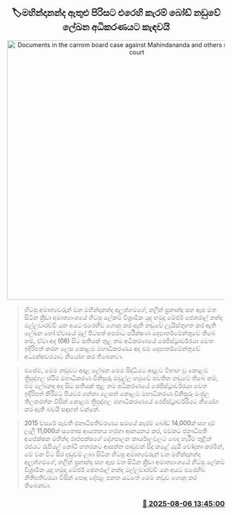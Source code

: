 <p align='center'><b><h2 align='center' title='Documents in the carrom board case against Mahindananda and others summoned to court'>🏷මහින්දානන්ද ඇතුළු පිරිසට එරෙහි කැරම් බෝඩ් නඩුවේ ලේඛන අධිකරණයට කැඳවයි</h2></b></p>
<p align='center'><img src='https://helakuru.sgp1.cdn.digitaloceanspaces.com/esana/images/lib/court-2.jpg' width='600' alt='Documents in the carrom board case against Mahindananda and others summoned to court'></p>

> හිටපු අමාත්‍යවරුන් වන මහින්දානන්ද අලුත්ගමගේ, නලින් ප්‍රනාන්දු සහ ඇප මත සිටින ක්‍රීඩා අමාත්‍යාංශයේ හිටපු ලේකම් විශ්‍රාමික යුද හමුදා මේජර් ජෙනරාල් නන්ද මල්ලවාරච්චි යන අයට එරෙහිව ගොනු කර ඇති නඩුවේ ලැයිස්තුගත කර ඇති ලේඛන හෝ ඒවායේ මුල් පිටපත් අපරාධ පරීක්ෂණ දෙපාර්තමේන්තුවේ තිබේ නම්, ඒවා අද (06) සිට සතියක් තුළ තම අධිකරණයේ රෙජිස්ට්‍රාර්වරයා වෙත ඉදිරිපත් කරන ලෙස කොළඹ මහාධිකරණය අද එම දෙපාර්තමේන්තුවේ අධ්‍යක්ෂවරයාට නියෝග කර තිබෙනවා.

> එසේම, මෙම නඩුවට අදාළ ලේඛන මෙම සිද්ධියට අදාළව විභාග වූ කොළඹ ත්‍රිපුද්ගල ස්ථිර මහාධිකරණ විනිසුරු මඩුල්ල හමුවේ පවතින නඩුවේ තිබේ නම්, එම ලේඛනද අද සිට සතියක් තුළ තම අධිකරණයේ රෙජිස්ට්‍රාර්වරයා වෙත ඉදිරිපත් කිරීමට පියවර ගන්නා ලෙසත් කොළඹ මහාධිකරණ විනිසුරු මංජුල තිලකරත්න විසින් කොළඹ ත්‍රිපුද්ගල මහාධිකරණයේ රෙජිස්ට්‍රාර්වරියට නියෝග කර ඇති බවයි සඳහන් වන්නේ.

> 2015 වසරේ පැවති ජනාධිපතිවරණය සමයේ කැරම් බෝඩ් 14,000ක් සහ දාම් ලෑලි 11,000ක් සතොස ආයතනය හරහා ආනයනය කර, එවකට ජනාධිපති අපේක්ෂක මහින්ද රාජපක්ෂගේ දේශපාලන කාර්යාලවලට බෙදා හැරීම තුළින් රජයට රුපියල් කෝටි හතරකට ආසන්න පාඩුවක් සිදු කළේ යැයි චෝදනා කරමින්, මේ වන විට සිර දඬුවම් ලබා සිටින හිටපු අමාත්‍යවරුන් වන මහින්දානන්ද අලුත්ගමගේ, නලින් ප්‍රනාන්දු සහ ඇප මත සිටින ක්‍රීඩා අමාත්‍යාංශයේ හිටපු ලේකම් විශ්‍රාමික යුද හමුදා මේජර් ජෙනරාල් නන්ද මල්ලවාරච්චි යන අයට එරෙහිව නීතිපතිවරයා විසින් පොදු දේපළ පනත යටතේ මෙම නඩුව ගොනු කර තිබෙනවා.



<h3 align='right'><a href='https://www.helakuru.lk/esana/p/112495/'>📅 2025-08-06 13:45:00</a></h3>
